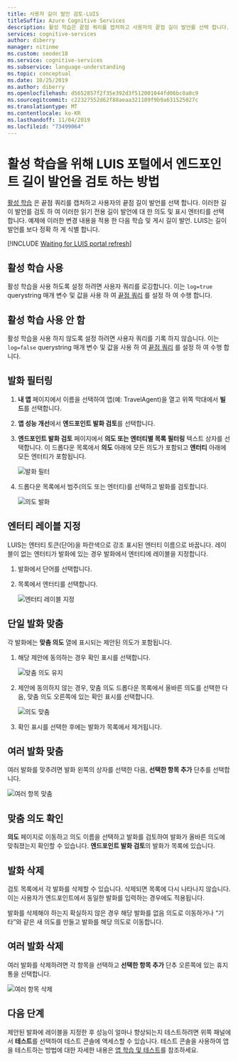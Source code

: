 ```yaml
---
title: 사용자 길이 발언 검토-LUIS
titleSuffix: Azure Cognitive Services
description: 활성 학습은 끝점 쿼리를 캡처하고 사용자의 끝점 길이 발언를 선택 합니다. 이러한 길이 발언를 검토 하 여 이러한 읽기 전용 길이 발언에 대 한 의도 및 표시 엔터티를 선택 합니다. 예제에 이러한 변경 내용을 적용 한 다음 학습 및 게시 길이 발언. LUIS는 길이 발언를 보다 정확 하 게 식별 합니다.
services: cognitive-services
author: diberry
manager: nitinme
ms.custom: seodec18
ms.service: cognitive-services
ms.subservice: language-understanding
ms.topic: conceptual
ms.date: 10/25/2019
ms.author: diberry
ms.openlocfilehash: d5652857f2f35e392d3f512001044fd06bc0a0c9
ms.sourcegitcommit: c22327552d62f88aeaa321189f9b9a631525027c
ms.translationtype: MT
ms.contentlocale: ko-KR
ms.lasthandoff: 11/04/2019
ms.locfileid: "73499064"
---
```

# <a name="how-to-review-endpoint-utterances-in-luis-portal-for-active-learning"></a>활성 학습을 위해 LUIS 포털에서 엔드포인트 길이 발언을 검토 하는 방법

[활성 학습](luis-concept-review-endpoint-utterances.md) 은 끝점 쿼리를 캡처하고 사용자의 끝점 길이 발언를 선택 합니다. 이러한 길이 발언를 검토 하 여 이러한 읽기 전용 길이 발언에 대 한 의도 및 표시 엔터티를 선택 합니다. 예제에 이러한 변경 내용을 적용 한 다음 학습 및 게시 길이 발언. LUIS는 길이 발언를 보다 정확 하 게 식별 합니다.

[!INCLUDE [Waiting for LUIS portal refresh](./includes/wait-v3-upgrade.md)]

## <a name="enable-active-learning"></a>활성 학습 사용

활성 학습을 사용 하도록 설정 하려면 사용자 쿼리를 로깅합니다. 이는 `log=true` querystring 매개 변수 및 값을 사용 하 여 [끝점 쿼리](luis-get-started-create-app.md#query-the-v2-api-prediction-endpoint) 를 설정 하 여 수행 합니다.

## <a name="disable-active-learning"></a>활성 학습 사용 안 함

활성 학습을 사용 하지 않도록 설정 하려면 사용자 쿼리를 기록 하지 않습니다. 이는 `log=false` querystring 매개 변수 및 값을 사용 하 여 [끝점 쿼리](luis-get-started-create-app.md#query-the-v2-api-prediction-endpoint) 를 설정 하 여 수행 합니다.

## <a name="filter-utterances"></a>발화 필터링

1. **내 앱** 페이지에서 이름을 선택하여 앱(예: TravelAgent)을 열고 위쪽 막대에서 **빌드**를 선택합니다.

1. **앱 성능 개선**에서 **엔드포인트 발화 검토**를 선택합니다.

1. **엔드포인트 발화 검토** 페이지에서 **의도 또는 엔터티별 목록 필터링** 텍스트 상자를 선택합니다. 이 드롭다운 목록에서 **의도** 아래에 모든 의도가 포함되고 **엔터티** 아래에 모든 엔터티가 포함됩니다.

    ![발화 필터](./media/label-suggested-utterances/filter.png)

1. 드롭다운 목록에서 범주(의도 또는 엔터티)를 선택하고 발화를 검토합니다.

    ![의도 발화](./media/label-suggested-utterances/intent-utterances.png)

## <a name="label-entities"></a>엔터티 레이블 지정
LUIS는 엔터티 토큰(단어)을 파란색으로 강조 표시된 엔터티 이름으로 바꿉니다. 레이블이 없는 엔터티가 발화에 있는 경우 발화에서 엔터티에 레이블을 지정합니다. 

1. 발화에서 단어를 선택합니다. 

1. 목록에서 엔터티를 선택합니다.

    ![엔터티 레이블 지정](./media/label-suggested-utterances/label-entity.png)

## <a name="align-single-utterance"></a>단일 발화 맞춤

각 발화에는 **맞춤 의도** 열에 표시되는 제안된 의도가 포함됩니다. 

1. 해당 제안에 동의하는 경우 확인 표시를 선택합니다.

    ![맞춤 의도 유지](./media/label-suggested-utterances/align-intent-check.png)

1. 제안에 동의하지 않는 경우, 맞춤 의도 드롭다운 목록에서 올바른 의도를 선택한 다음, 맞춤 의도 오른쪽에 있는 확인 표시를 선택합니다. 

    ![의도 맞춤](./media/label-suggested-utterances/align-intent.png)

1. 확인 표시를 선택한 후에는 발화가 목록에서 제거됩니다. 

## <a name="align-several-utterances"></a>여러 발화 맞춤

여러 발화를 맞추려면 발화 왼쪽의 상자를 선택한 다음, **선택한 항목 추가** 단추를 선택합니다. 

![여러 항목 맞춤](./media/label-suggested-utterances/add-selected.png)

## <a name="verify-aligned-intent"></a>맞춤 의도 확인

**의도** 페이지로 이동하고 의도 이름을 선택하고 발화를 검토하여 발화가 올바른 의도에 맞춰졌는지 확인할 수 있습니다. **엔드포인트 발화 검토**의 발화가 목록에 있습니다.

## <a name="delete-utterance"></a>발화 삭제

검토 목록에서 각 발화를 삭제할 수 있습니다. 삭제되면 목록에 다시 나타나지 않습니다. 이는 사용자가 엔드포인트에서 동일한 발화를 입력하는 경우에도 적용됩니다. 

발화를 삭제해야 하는지 확실하지 않은 경우 해당 발화를 없음 의도로 이동하거나 “기타”와 같은 새 의도를 만들고 발화를 해당 의도로 이동합니다. 

## <a name="delete-several-utterances"></a>여러 발화 삭제

여러 발화를 삭제하려면 각 항목을 선택하고 **선택한 항목 추가** 단추 오른쪽에 있는 휴지통을 선택합니다.

![여러 항목 삭제](./media/label-suggested-utterances/delete-several.png)


## <a name="next-steps"></a>다음 단계

제안된 발화에 레이블을 지정한 후 성능이 얼마나 향상되는지 테스트하려면 위쪽 패널에서 **테스트**를 선택하여 테스트 콘솔에 액세스할 수 있습니다. 테스트 콘솔을 사용하여 앱을 테스트하는 방법에 대한 자세한 내용은 [앱 학습 및 테스트](luis-interactive-test.md)를 참조하세요.
